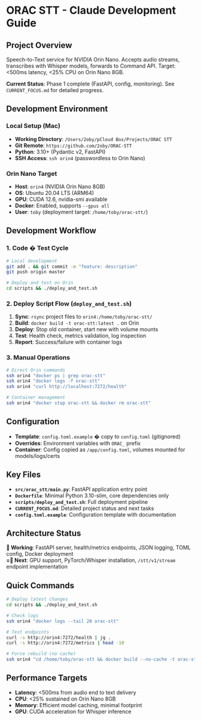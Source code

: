 # ORAC STT - Claude Development Guide

## Project Overview
Speech-to-Text service for NVIDIA Orin Nano. Accepts audio streams, transcribes with Whisper models, forwards to Command API. Target: <500ms latency, <25% CPU on Orin Nano 8GB.

**Current Status**: Phase 1 complete (FastAPI, config, monitoring). See `CURRENT_FOCUS.md` for detailed progress.

## Development Environment

### Local Setup (Mac)
- **Working Directory**: `/Users/2oby/pCloud Box/Projects/ORAC STT`
- **Git Remote**: `https://github.com/2oby/ORAC-STT`
- **Python**: 3.10+ (Pydantic v2, FastAPI)
- **SSH Access**: `ssh orin4` (passwordless to Orin Nano)

### Orin Nano Target
- **Host**: `orin4` (NVIDIA Orin Nano 8GB)
- **OS**: Ubuntu 20.04 LTS (ARM64)
- **GPU**: CUDA 12.6, nvidia-smi available
- **Docker**: Enabled, supports `--gpus all`
- **User**: `toby` (deployment target: `/home/toby/orac-stt/`)

## Development Workflow

### 1. Code � Test Cycle
```bash
# Local development
git add . && git commit -m "feature: description"
git push origin master

# Deploy and test on Orin
cd scripts && ./deploy_and_test.sh
```

### 2. Deploy Script Flow (`deploy_and_test.sh`)
1. **Sync**: `rsync` project files to `orin4:/home/toby/orac-stt/`
2. **Build**: `docker build -t orac-stt:latest .` on Orin
3. **Deploy**: Stop old container, start new with volume mounts
4. **Test**: Health check, metrics validation, log inspection
5. **Report**: Success/failure with container logs

### 3. Manual Operations
```bash
# Direct Orin commands
ssh orin4 "docker ps | grep orac-stt"
ssh orin4 "docker logs -f orac-stt"
ssh orin4 "curl http://localhost:7272/health"

# Container management
ssh orin4 "docker stop orac-stt && docker rm orac-stt"
```

## Configuration

- **Template**: `config.toml.example` � copy to `config.toml` (gitignored)
- **Overrides**: Environment variables with `ORAC_` prefix
- **Container**: Config copied as `/app/config.toml`, volumes mounted for models/logs/certs

## Key Files

- **`src/orac_stt/main.py`**: FastAPI application entry point
- **`Dockerfile`**: Minimal Python 3.10-slim, core dependencies only
- **`scripts/deploy_and_test.sh`**: Full deployment pipeline
- **`CURRENT_FOCUS.md`**: Detailed project status and next tasks
- **`config.toml.example`**: Configuration template with documentation

## Architecture Status

** Working**: FastAPI server, health/metrics endpoints, JSON logging, TOML config, Docker deployment  
**= Next**: GPU support, PyTorch/Whisper installation, `/stt/v1/stream` endpoint implementation

## Quick Commands

```bash
# Deploy latest changes
cd scripts && ./deploy_and_test.sh

# Check logs
ssh orin4 "docker logs --tail 20 orac-stt"

# Test endpoints
curl -s http://orin4:7272/health | jq .
curl -s http://orin4:7272/metrics | head -10

# Force rebuild (no cache)
ssh orin4 "cd /home/toby/orac-stt && docker build --no-cache -t orac-stt ."
```

## Performance Targets
- **Latency**: <500ms from audio end to text delivery
- **CPU**: <25% sustained on Orin Nano 8GB  
- **Memory**: Efficient model caching, minimal footprint
- **GPU**: CUDA acceleration for Whisper inference